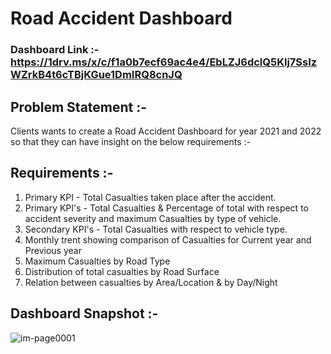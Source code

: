 # Road Accident Dashboard

### Dashboard Link :- https://1drv.ms/x/c/f1a0b7ecf69ac4e4/EbLZJ6dclQ5Klj7SsIzWZrkB4t6cTBjKGue1DmIRQ8cnJQ

## Problem Statement :-
Clients wants to create a Road Accident Dashboard for year 2021 and 2022 so that they can have insight on the below requirements :-

## Requirements :-  
1. Primary KPI - Total Casualties taken place after the accident.
2. Primary KPI's - Total Casualties & Percentage of total with respect to accident severity and maximum Casualties by type of vehicle.
3. Secondary KPI's - Total Casualties with respect to vehicle type.
4. Monthly trent showing comparison of Casualties for Current year and Previous year
5. Maximum Casualties by Road Type 
6. Distribution of total casualties by Road Surface
7. Relation between casualties by Area/Location & by Day/Night

## Dashboard Snapshot :-
![im-page0001](https://github.com/kishmeet96/Test/assets/105632928/5ea852bb-2649-440c-a1ff-089537bf114a)
